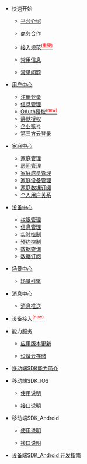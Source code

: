 * 快速开始 

	* [平台介绍](zh-cn/)  

	* [商务合作](zh-cn/Business)  

	* [接入规范<sup style="color:red">(重要)<sup>](zh-cn/Standard/Basic)     

	* [常用信息](zh-cn/Standard/Other) 
	
	* [常见问题](zh-cn/Standard/Question)  


* [用户中心](zh-cn/AccountManage)  
	* [注册登录](zh-cn/AccountManage/signIn) 
	* [信息管理](zh-cn/AccountManage/infoManage)    	
	* [OAuth授权<sup style="color:red">(new)<sup>](zh-cn/AccountManage/oauth)  
	* [静默授权](zh-cn/AccountManage/silentAuth)  
	* [企业账号](zh-cn/AccountManage/enterpriseAcc)
	* [第三方云登录](zh-cn/AccountManage/thirdpartUserLogin)   
  

* [家庭中心](zh-cn/FamilyManage)  
	* [家庭管理](zh-cn/FamilyManage/FamilyManage)    
	* [房间管理](zh-cn/FamilyManage/FamilyRoomManage)    
	* [家庭成员管理](zh-cn/FamilyManage/FamilyMembersManage)  
	* [家庭设备管理](zh-cn/FamilyManage/FamilyDeviceManage)  
    * [家庭数据订阅](zh-cn/FamilyManage/FamilySubDataManage) 
    * [个人用户关系](zh-cn/FamilyManage/UserRelationship) 

* [设备中心](zh-cn/DevicesManage)
	* [权限管理](zh-cn/DevicesManage/authorization) 
	* [信息管理](zh-cn/DevicesManage/information)     
	* [实时控制](zh-cn/DevicesManage/real-time)  
	* [预约控制](zh-cn/DevicesManage/reservation)  
	* [数据查询](zh-cn/DevicesManage/dataquery)    
    * [数据订阅](zh-cn/DevicesManage/datasubscription)   


* [场景中心](zh-cn/IFTTTManage)
	* [场景引擎](zh-cn/IFTTTManage/IFTTT)  
   


* [消息中心](zh-cn/MessageManage)   
	* [消息推送](zh-cn/MessageManage/MessagePush)   

	  

* [设备接入<sup style="color:red">(new)<sup>](zh-cn/Cloudgw)


* 能力服务  

	* [应用版本更新](zh-cn/AppVersionUpdate)    
	
	* [设备云存储](zh-cn/CapacityService_DeviceCloudStorage)  


* [移动端SDK能力简介](zh-cn/uSDK)   

*  移动端SDK_IOS

	* [使用说明](zh-cn/USDK/uSDK_Phone_iOS_USE_GUIDE)   
	
	* [接口说明](zh-cn/USDK/uSDK_Phone_iOS_API_USE)  

*  移动端SDK_Android

	* [使用说明](zh-cn/USDK/uSDK_Phone_Android)  
	
	* [接口说明](zh-cn/USDK/uSDK_Phone_Android)  

 

* [设备端SDK_Android 开发指南](zh-cn/USDK/SmartDeviceSDK)


<div style='display: none'>
* ChangeLog  

	* [账户服务](zh-cn/ChangeLog/Account)
	* [设备管理](zh-cn/ChangeLog/DevicesManage)
	* [数据订阅](zh-cn/ChangeLog/DataSubscription) 
	* [家庭模型](zh-cn/ChangeLog/Family)
	* [场景引擎](zh-cn/ChangeLog/IFTTT)
	* [预约定时](zh-cn/ChangeLog/Scheduler)
	* [设备影子](zh-cn/ChangeLog/DevicesShadow)
	* [消息推送](zh-cn/ChangeLog/MessagePush)
	* [能力服务](zh-cn/ChangeLog/CapacityService_Weather)
* [移动端SDK iOS](zh-cn/ChangeLog/CHL_uSDK_Phone_iOS)
* [移动端SDK Android](zh-cn/ChangeLog/CHL_uSDK_Phone_Android)
* [设备端SDK Android](zh-cn/ChangeLog/CHL_SmartDeviceSDK)
</div>

	
